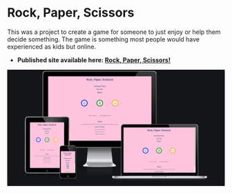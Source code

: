 # Rock, Paper, Scissors

This was a project to create a game for someone to just enjoy or help them decide something. The game is something most people would have experienced as kids but online.

- __Published site available here: [Rock, Paper, Scissors!](https://cwilson1993.github.io/RPS-PP2/)__

![responsive-image](assets/docs/responsive_design.png)

